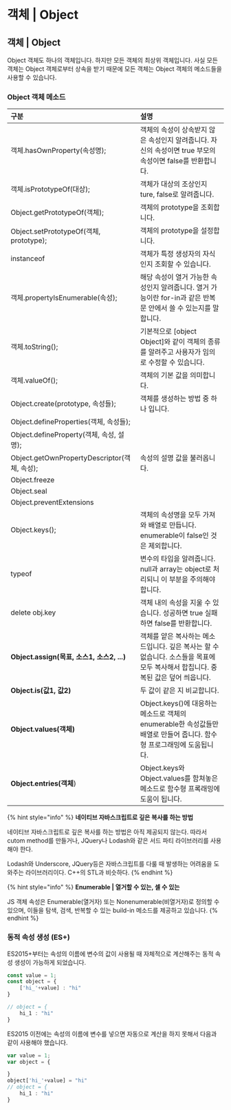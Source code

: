 # 객체 \| Object

## 객체 \| Object

 Object 객체도 하나의 객체입니다. 하지만 모든 객체의 최상위 객체입니다. 사실 모든  객체는 Object 객체로부터 상속을 받기 때문에 모든 객체는 Object 객체의 메소드들을 사용할 수 있습니다.

### Object 객체 메소드

| 구분  | 설명  |
| :--- | :--- |
| 객체.hasOwnProperty\(속성명\); | 객체의 속성이 상속받지 않은 속성인지 알려줍니다. 자신의 속성이면 true 부모의 속성이면 false를 반환합니다. |
| 객체.isPrototypeOf\(대상\); | 객체가 대상의 조상인지 ture, false로 알려줍니다.  |
| Object.getPrototypeOf\(객체\); | 객체의 prototype을 조회합니다. |
| Object.setPrototypeOf\(객체, prototype\); | 객체의 prototype을 설정합니다. |
| instanceof | 객체가 특정 생성자의 자식인지 조회할 수 있습니다.  |
| 객체.propertyIsEnumerable\(속성\); | 해당 속성이 열거 가능한 속성인지 알려줍니다. 열거 가능이란 for-in과 같은  반복문 안에서 쓸 수 있는지를 말합니다. |
| 객체.toString\(\); | 기본적으로 \[object Object\]와 같이 객체의 종류를 알려주고 사용자가 임의로 수정할 수 있습니다.  |
| 객체.valueOf\(\); | 객체의 기본 값을 의미합니다.  |
| Object.create\(prototype, 속성들\); | 객체를 생성하는 방법 중 하나 입니다. |
| Object.defineProperties\(객체, 속성들\); |  |
| Object.defineProperty\(객체, 속성, 설명\); |  |
| Object.getOwnPropertyDescriptor\(객체, 속성\); | 속성의 설명 값을 불러옵니다.  |
| Object.freeze |  |
| Object.seal |  |
| Object.preventExtensions |  |
| Object.keys\(\); | 객체의 속성명을 모두 가져와 배열로 만듭니다. enumerable이 false인 것은 제외합니다.  |
| typeof | 변수의 타입을 알려줍니다. null과 array는 object로 처리되니 이 부분을 주의해야 합니다. |
| delete obj.key | 객체 내의 속성을 지울 수 있습니다. 성공하면 true 실패하면 false를 반환합니다. |
| **Object.assign\(목표, 소스1, 소스2, ...\)** | 객체를 얕은 복사하는 메소드입니다. 깊은 복사는 할 수 없습니다. 소스들을 목표에 모두 복사해서 합칩니다. 중복된 값은 덮어 씌웁니다. |
| **Object.is\(값1, 값2\)** | 두 값이 같은 지 비교합니다.  |
| **Object.values\(객체\)** | Object.keys\(\)에 대응하는 메소드로 객체의 enumerable한 속성값들만 배열로 만들어 줍니다. 함수형 프로그래밍에 도움됩니다. |
| **Object.entries\(객체**\) | Object.keys와 Object.values를 함쳐놓은 메소드로 함수형 프록래밍에 도움이 됩니다.  |

{% hint style="info" %}
**네이티브 자바스크립트로 깊은 복사를 하는 방법**

네이티브 자바스크립트로 깊은 복사를 하는 방법은 아직 제공되지 않는다. 따라서 cutom method를 만들거나, JQuery나 Lodash와 같은 서드 파티 라이브러리를 사용해야 한다.

Lodash와 Underscore, JQuery등은 자바스크립트를 다룰 때 발생하는 어려움을 도와주는 라이브러리이다. C++의 STL과 비슷하다. 
{% endhint %}

{% hint style="info" %}
**Enumerable \| 열거할 수 있는, 셀 수 있는** 

JS 객체 속성은 Enumerable\(열거자\) 또는 Nonenumerable\(비열거자\)로 정의할 수 있으며, 이들을 탐색, 검색, 반복할 수 있는 build-in 메소드를 제공하고 있습니다.
{% endhint %}

### 동적 속성 생성 \(ES+\)

 ES2015+부터는 속성의 이름에 변수의 값이 사용될 때 자체적으로 계산해주는 동적 속성 생성이 가능하게 되었습니다. 

```javascript
const value = 1;
const object = {
    ['hi_'+value] : "hi"
}

// object = {
    hi_1 : "hi"
}
```

 ES2015 이전에는 속성의 이름에 변수를 넣으면 자동으로 계산을 하지 못해서 다음과 같이 사용해야 했습니다.

```javascript
var value = 1;
var object = {

}
object['hi_'+value] = "hi"
// object = {
    hi_1 : "hi"
}
```

